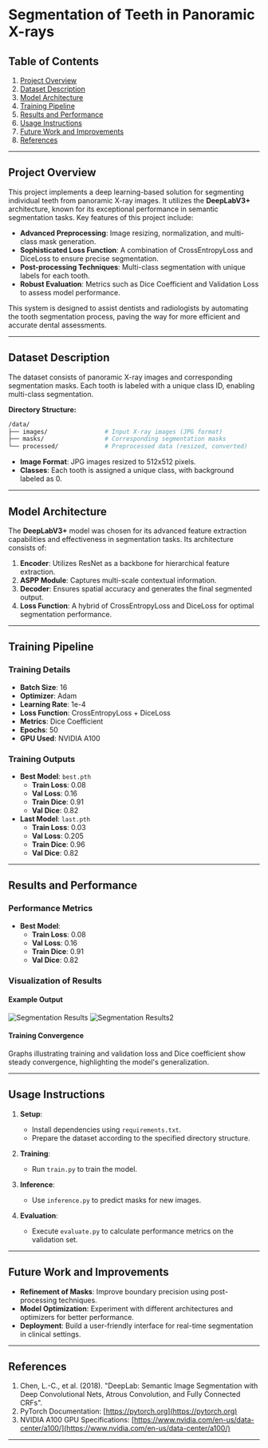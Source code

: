 # Segmentation of Teeth in Panoramic X-rays

## Table of Contents

1. [Project Overview](#project-overview)
2. [Dataset Description](#dataset-description)
3. [Model Architecture](#model-architecture)
4. [Training Pipeline](#training-pipeline)
5. [Results and Performance](#results-and-performance)
6. [Usage Instructions](#usage-instructions)
7. [Future Work and Improvements](#future-work-and-improvements)
8. [References](#references)

---

## Project Overview

This project implements a deep learning-based solution for segmenting individual teeth from panoramic X-ray images. It utilizes the **DeepLabV3+** architecture, known for its exceptional performance in semantic segmentation tasks. Key features of this project include:

- **Advanced Preprocessing**: Image resizing, normalization, and multi-class mask generation.
- **Sophisticated Loss Function**: A combination of CrossEntropyLoss and DiceLoss to ensure precise segmentation.
- **Post-processing Techniques**: Multi-class segmentation with unique labels for each tooth.
- **Robust Evaluation**: Metrics such as Dice Coefficient and Validation Loss to assess model performance.

This system is designed to assist dentists and radiologists by automating the tooth segmentation process, paving the way for more efficient and accurate dental assessments.

---

## Dataset Description

The dataset consists of panoramic X-ray images and corresponding segmentation masks. Each tooth is labeled with a unique class ID, enabling multi-class segmentation.

**Directory Structure:**

```bash
/data/
├── images/                # Input X-ray images (JPG format)
├── masks/                 # Corresponding segmentation masks
└── processed/             # Preprocessed data (resized, converted)
```

- **Image Format**: JPG images resized to 512x512 pixels.
- **Classes**: Each tooth is assigned a unique class, with background labeled as 0.

---

## Model Architecture

The **DeepLabV3+** model was chosen for its advanced feature extraction capabilities and effectiveness in segmentation tasks. Its architecture consists of:

1. **Encoder**: Utilizes ResNet as a backbone for hierarchical feature extraction.
2. **ASPP Module**: Captures multi-scale contextual information.
3. **Decoder**: Ensures spatial accuracy and generates the final segmented output.
4. **Loss Function**: A hybrid of CrossEntropyLoss and DiceLoss for optimal segmentation performance.

---

## Training Pipeline

### Training Details

- **Batch Size**: 16
- **Optimizer**: Adam
- **Learning Rate**: 1e-4
- **Loss Function**: CrossEntropyLoss + DiceLoss
- **Metrics**: Dice Coefficient
- **Epochs**: 50
- **GPU Used**: NVIDIA A100

### Training Outputs

- **Best Model**: `best.pth`
  - **Train Loss**: 0.08
  - **Val Loss**: 0.16
  - **Train Dice**: 0.91
  - **Val Dice**: 0.82
- **Last Model**: `last.pth`
  - **Train Loss**: 0.03
  - **Val Loss**: 0.205
  - **Train Dice**: 0.96
  - **Val Dice**: 0.82

---

## Results and Performance

### Performance Metrics

- **Best Model**:
  - **Train Loss**: 0.08
  - **Val Loss**: 0.16
  - **Train Dice**: 0.91
  - **Val Dice**: 0.82

### Visualization of Results

#### Example Output

![Segmentation Results](https://i.imgur.com/XmW596w.png)
![Segmentation Results2](https://i.imgur.com/5n3eirO.png)


#### Training Convergence

Graphs illustrating training and validation loss and Dice coefficient show steady convergence, highlighting the model's generalization.

---

## Usage Instructions

1. **Setup**:

   - Install dependencies using `requirements.txt`.
   - Prepare the dataset according to the specified directory structure.

2. **Training**:

   - Run `train.py` to train the model.

3. **Inference**:

   - Use `inference.py` to predict masks for new images.

4. **Evaluation**:

   - Execute `evaluate.py` to calculate performance metrics on the validation set.

---

## Future Work and Improvements

- **Refinement of Masks**: Improve boundary precision using post-processing techniques.
- **Model Optimization**: Experiment with different architectures and optimizers for better performance.
- **Deployment**: Build a user-friendly interface for real-time segmentation in clinical settings.

---

## References

1. Chen, L.-C., et al. (2018). "DeepLab: Semantic Image Segmentation with Deep Convolutional Nets, Atrous Convolution, and Fully Connected CRFs".
2. PyTorch Documentation: [https://pytorch.org](https://pytorch.org)
3. NVIDIA A100 GPU Specifications: [https://www.nvidia.com/en-us/data-center/a100/](https://www.nvidia.com/en-us/data-center/a100/)

---

